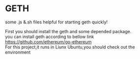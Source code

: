 # GETH
some .js &amp;.sh files helpful for starting geth quickly!

First you should install the geth and some depended package.   
you can install geth according to bellow link  
  https://github.com/ethereum/go-ethereum   
For this project,it runs in Liunx Ubuntu,you should check out the environment   

